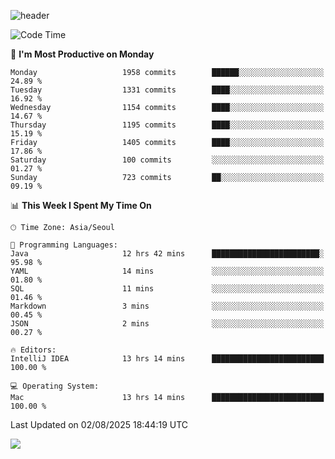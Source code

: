 ![header](https://capsule-render.vercel.app/api?type=Egg&color=timeAuto&height=300&section=header&text=PoPo&fontSize=90&animation=fadeIn)

  <!--START_SECTION:waka-->
![Code Time](http://img.shields.io/badge/Code%20Time-2%2C868%20hrs%2015%20mins-blue)

📅 **I'm Most Productive on Monday** 

```text
Monday                   1958 commits        ██████░░░░░░░░░░░░░░░░░░░   24.89 % 
Tuesday                  1331 commits        ████░░░░░░░░░░░░░░░░░░░░░   16.92 % 
Wednesday                1154 commits        ████░░░░░░░░░░░░░░░░░░░░░   14.67 % 
Thursday                 1195 commits        ████░░░░░░░░░░░░░░░░░░░░░   15.19 % 
Friday                   1405 commits        ████░░░░░░░░░░░░░░░░░░░░░   17.86 % 
Saturday                 100 commits         ░░░░░░░░░░░░░░░░░░░░░░░░░   01.27 % 
Sunday                   723 commits         ██░░░░░░░░░░░░░░░░░░░░░░░   09.19 % 
```


📊 **This Week I Spent My Time On** 

```text
🕑︎ Time Zone: Asia/Seoul

💬 Programming Languages: 
Java                     12 hrs 42 mins      ████████████████████████░   95.98 % 
YAML                     14 mins             ░░░░░░░░░░░░░░░░░░░░░░░░░   01.80 % 
SQL                      11 mins             ░░░░░░░░░░░░░░░░░░░░░░░░░   01.46 % 
Markdown                 3 mins              ░░░░░░░░░░░░░░░░░░░░░░░░░   00.45 % 
JSON                     2 mins              ░░░░░░░░░░░░░░░░░░░░░░░░░   00.27 % 

🔥 Editors: 
IntelliJ IDEA            13 hrs 14 mins      █████████████████████████   100.00 % 

💻 Operating System: 
Mac                      13 hrs 14 mins      █████████████████████████   100.00 % 
```


 Last Updated on 02/08/2025 18:44:19 UTC
<!--END_SECTION:waka-->



<img src="https://capsule-render.vercel.app/api?type=Egg&color=timeAuto&height=300&section=footer&text=PoPo&fontSize=90&animation=fadeIn&reversal=true" />
